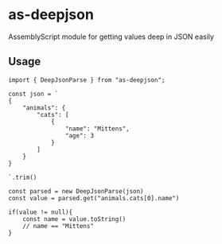 # as-deepjson
AssemblyScript module for getting values deep in JSON easily

## Usage

```
import { DeepJsonParse } from "as-deepjson";

const json = `
{
    "animals": {
        "cats": [
            {
                "name": "Mittens",
                "age": 3
            }
        ]
    }
}

`.trim()

const parsed = new DeepJsonParse(json)
const value = parsed.get("animals.cats[0].name")

if(value != null){
    const name = value.toString()
    // name == "Mittens"
}

```